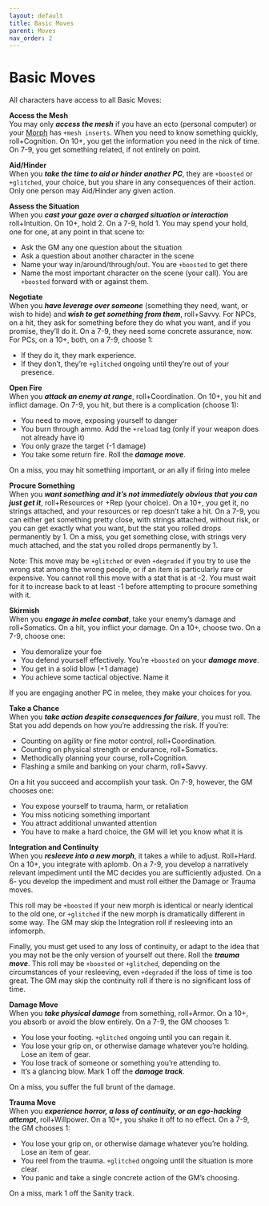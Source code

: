```yaml
---
layout: default
title: Basic Moves
parent: Moves
nav_order: 2
---
```


# Basic Moves

All characters have access to all Basic Moves:

**Access the Mesh**  
You may only **_access the mesh_** if you have an ecto (personal computer) or your [Morph](https://htmltomd.com/wikis/morph) has `+mesh inserts`. When you need to know something quickly, roll+Cognition. On 10+, you get the information you need in the nick of time. On 7-9, you get something related, if not entirely on point.

**Aid/Hinder**  
When you **_take the time to aid or hinder another PC_**, they are `+boosted` or `+glitched`, your choice, but you share in any consequences of their action. Only one person may Aid/Hinder any given action.

**Assess the Situation**  
When you **_cast your gaze over a charged situation or interaction_** roll+Intuition. On 10+, hold 2. On a 7-9, hold 1. You may spend your hold, one for one, at any point in that scene to:

- Ask the GM any one question about the situation
- Ask a question about another character in the scene
- Name your way in/around/through/out. You are `+boosted` to get there
- Name the most important character on the scene (your call). You are `+boosted` forward with or against them.

**Negotiate**  
When you **_have leverage over someone_** (something they need, want, or wish to hide) and **_wish to get something from them_**, roll+Savvy. For NPCs, on a hit, they ask for something before they do what you want, and if you promise, they’ll do it. On a 7-9, they need some concrete assurance, now.  
For PCs, on a 10+, both, on a 7-9, choose 1:

- If they do it, they mark experience.
- If they don’t, they’re `+glitched` ongoing until they’re out of your presence.

**Open Fire**  
When you **_attack an enemy at range_**, roll+Coordination. On 10+, you hit and inflict damage. On 7-9, you hit, but there is a complication (choose 1):

- You need to move, exposing yourself to danger
- You burn through ammo. Add the `+reload` tag (only if your weapon does not already have it)
- You only graze the target (-1 damage)
- You take some return fire. Roll the **_damage move_**.

On a miss, you may hit something important, or an ally if firing into melee

**Procure Something**  
When you **_want something and it’s not immediately obvious that you can just get it_**, roll+Resources or +Rep (your choice). On a 10+, you get it, no strings attached, and your resources or rep doesn’t take a hit. On a 7-9, you can either get something pretty close, with strings attached, without risk, or you can get exactly what you want, but the stat you rolled drops permanently by 1. On a miss, you get something close, with strings very much attached, and the stat you rolled drops permanently by 1.

Note: This move may be `+glitched` or even `+degraded` if you try to use the wrong stat among the wrong people, or if an item is particularly rare or expensive. You cannot roll this move with a stat that is at -2. You must wait for it to increase back to at least -1 before attempting to procure something with it.

**Skirmish**  
When you **_engage in melee combat_**, take your enemy’s damage and roll+Somatics. On a hit, you inflict your damage. On a 10+, choose two. On a 7-9, choose one:

- You demoralize your foe
- You defend yourself effectively. You’re `+boosted` on your **_damage move_**.
- You get in a solid blow (+1 damage)
- You achieve some tactical objective. Name it

If you are engaging another PC in melee, they make your choices for you.

**Take a Chance**  
When you **_take action despite consequences for failure_**, you must roll. The Stat you add depends on how you’re addressing the risk. If you’re:

- Counting on agility or fine motor control, roll+Coordination.
- Counting on physical strength or endurance, roll+Somatics.
- Methodically planning your course, roll+Cognition.
- Flashing a smile and banking on your charm, roll+Savvy.

On a hit you succeed and accomplish your task. On 7-9, however, the GM chooses one:

- You expose yourself to trauma, harm, or retaliation
- You miss noticing something important
- You attract additional unwanted attention
- You have to make a hard choice, the GM will let you know what it is

**Integration and Continuity**  
When you **_resleeve into a new morph_**, it takes a while to adjust. Roll+Hard. On a 10+, you integrate with aplomb. On a 7-9, you develop a narratively relevant impediment until the MC decides you are sufficiently adjusted. On a 6- you develop the impediment and must roll either the Damage or Trauma moves.

This roll may be `+boosted` if your new morph is identical or nearly identical to the old one, or `+glitched` if the new morph is dramatically different in some way. The GM may skip the Integration roll if resleeving into an infomorph.

Finally, you must get used to any loss of continuity, or adapt to the idea that you may not be the only version of yourself out there. Roll the **_trauma move_**. This roll may be `+boosted` or `+glitched`, depending on the circumstances of your resleeving, even `+degraded` if the loss of time is too great. The GM may skip the continuity roll if there is no significant loss of time.

**Damage Move**  
When you **_take physical damage_** from something, roll+Armor. On a 10+, you absorb or avoid the blow entirely. On a 7-9, the GM chooses 1:

- You lose your footing. `+glitched` ongoing until you can regain it.
- You lose your grip on, or otherwise damage whatever you’re holding. Lose an item of gear.
- You lose track of someone or something you’re attending to.
- It’s a glancing blow. Mark 1 off the **_damage track_**.

On a miss, you suffer the full brunt of the damage.

**Trauma Move**  
When you **_experience horror, a loss of continuity, or an ego-hacking attempt_**, roll+Willpower. On a 10+, you shake it off to no effect. On a 7-9, the GM chooses 1:

- You lose your grip on, or otherwise damage whatever you’re holding. Lose an item of gear.
- You reel from the trauma. `+glitched` ongoing until the situation is more clear.
- You panic and take a single concrete action of the GM’s choosing.

On a miss, mark 1 off the Sanity track.
